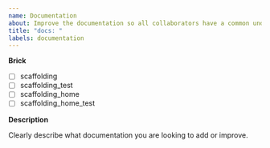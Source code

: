 ```yaml
---
name: Documentation
about: Improve the documentation so all collaborators have a common understanding
title: "docs: "
labels: documentation
---
```


**Brick**

<!--- Put an `x` in all the boxes that apply: -->

- [ ] scaffolding
- [ ] scaffolding_test
- [ ] scaffolding_home
- [ ] scaffolding_home_test

**Description**

Clearly describe what documentation you are looking to add or improve.
